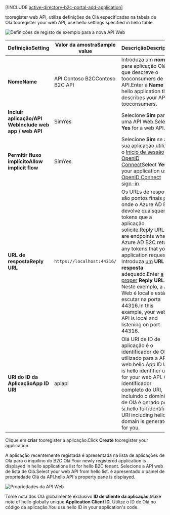 [!INCLUDE [active-directory-b2c-portal-add-application](active-directory-b2c-portal-add-application.md)]

<span data-ttu-id="41f75-101">tooregister web API, utilize definições de Olá especificadas na tabela de Olá.</span><span class="sxs-lookup"><span data-stu-id="41f75-101">tooregister your web API, use hello settings specified in hello table.</span></span>

![Definições de registo de exemplo para a nova API Web](./media/active-directory-b2c-register-web-api/b2c-new-web-api-settings.png)

| <span data-ttu-id="41f75-103">Definição</span><span class="sxs-lookup"><span data-stu-id="41f75-103">Setting</span></span>      | <span data-ttu-id="41f75-104">Valor da amostra</span><span class="sxs-lookup"><span data-stu-id="41f75-104">Sample value</span></span>  | <span data-ttu-id="41f75-105">Descrição</span><span class="sxs-lookup"><span data-stu-id="41f75-105">Description</span></span>                                        |
| ------------ | ------- | -------------------------------------------------- |
| <span data-ttu-id="41f75-106">**Nome**</span><span class="sxs-lookup"><span data-stu-id="41f75-106">**Name**</span></span> | <span data-ttu-id="41f75-107">API Contoso B2C</span><span class="sxs-lookup"><span data-stu-id="41f75-107">Contoso B2C API</span></span> | <span data-ttu-id="41f75-108">Introduza um **nome** para aplicação Olá que descreve o tooconsumers de API.</span><span class="sxs-lookup"><span data-stu-id="41f75-108">Enter a **Name** for hello application that describes your API tooconsumers.</span></span> | 
| <span data-ttu-id="41f75-109">**Incluir aplicação/API Web**</span><span class="sxs-lookup"><span data-stu-id="41f75-109">**Include web app / web API**</span></span> | <span data-ttu-id="41f75-110">Sim</span><span class="sxs-lookup"><span data-stu-id="41f75-110">Yes</span></span> | <span data-ttu-id="41f75-111">Selecione **Sim** para uma API Web.</span><span class="sxs-lookup"><span data-stu-id="41f75-111">Select **Yes** for a web API.</span></span> |
| <span data-ttu-id="41f75-112">**Permitir fluxo implícito**</span><span class="sxs-lookup"><span data-stu-id="41f75-112">**Allow implicit flow**</span></span> | <span data-ttu-id="41f75-113">Sim</span><span class="sxs-lookup"><span data-stu-id="41f75-113">Yes</span></span> | <span data-ttu-id="41f75-114">Selecione **Sim** se a sua aplicação utilizar o [Início de sessão OpenID Connect](../articles/active-directory-b2c/active-directory-b2c-reference-oidc.md)</span><span class="sxs-lookup"><span data-stu-id="41f75-114">Select **Yes** if your application uses [OpenID Connect sign-in](../articles/active-directory-b2c/active-directory-b2c-reference-oidc.md)</span></span> |
| <span data-ttu-id="41f75-115">**URL de resposta**</span><span class="sxs-lookup"><span data-stu-id="41f75-115">**Reply URL**</span></span> | `https://localhost:44316/` | <span data-ttu-id="41f75-116">Os URLs de resposta são pontos finais para onde o Azure AD B2C devolve quaisquer tokens que a aplicação solicite.</span><span class="sxs-lookup"><span data-stu-id="41f75-116">Reply URLs are endpoints where Azure AD B2C returns any tokens that your application requests.</span></span> <span data-ttu-id="41f75-117">Introduza [um](../articles/active-directory-b2c/active-directory-b2c-app-registration.md#choosing-a-web-app-or-api-reply-url) **URL de resposta** adequado.</span><span class="sxs-lookup"><span data-stu-id="41f75-117">Enter [a proper](../articles/active-directory-b2c/active-directory-b2c-app-registration.md#choosing-a-web-app-or-api-reply-url) **Reply URL**.</span></span> <span data-ttu-id="41f75-118">Neste exemplo, a API Web é local e está a escutar na porta 44316.</span><span class="sxs-lookup"><span data-stu-id="41f75-118">In this example, your web API is local and listening on port 44316.</span></span> |
| <span data-ttu-id="41f75-119">**URI do ID da Aplicação**</span><span class="sxs-lookup"><span data-stu-id="41f75-119">**App ID URI**</span></span> | <span data-ttu-id="41f75-120">api</span><span class="sxs-lookup"><span data-stu-id="41f75-120">api</span></span> | <span data-ttu-id="41f75-121">Olá URI de ID de aplicação é o identificador de Olá utilizado para a API web.</span><span class="sxs-lookup"><span data-stu-id="41f75-121">hello App ID URI is hello identifier used for your web API.</span></span> <span data-ttu-id="41f75-122">Olá identificador completo do URI, incluindo o domínio de Olá é gerado por si.</span><span class="sxs-lookup"><span data-stu-id="41f75-122">hello full identifier URI including hello domain is generated for you.</span></span> |

<span data-ttu-id="41f75-123">Clique em **criar** tooregister a aplicação.</span><span class="sxs-lookup"><span data-stu-id="41f75-123">Click **Create** tooregister your application.</span></span>

<span data-ttu-id="41f75-124">A aplicação recentemente registada é apresentada na lista de aplicações de Olá para o inquilino do B2C Olá.</span><span class="sxs-lookup"><span data-stu-id="41f75-124">Your newly registered application is displayed in hello applications list for hello B2C tenant.</span></span> <span data-ttu-id="41f75-125">Selecione a API web de lista de Olá.</span><span class="sxs-lookup"><span data-stu-id="41f75-125">Select your web API from hello list.</span></span> <span data-ttu-id="41f75-126">é apresentado o painel de propriedade Olá da API.</span><span class="sxs-lookup"><span data-stu-id="41f75-126">hello API's property pane is displayed.</span></span>

![Propriedades da API Web](./media/active-directory-b2c-register-web-api/b2c-web-api-properties.png)

<span data-ttu-id="41f75-128">Tome nota dos Olá globalmente exclusivo **ID de cliente da aplicação**.</span><span class="sxs-lookup"><span data-stu-id="41f75-128">Make note of hello globally unique **Application Client ID**.</span></span> <span data-ttu-id="41f75-129">Utilize o ID de Olá no código da aplicação.</span><span class="sxs-lookup"><span data-stu-id="41f75-129">You use hello ID in your application's code.</span></span>
